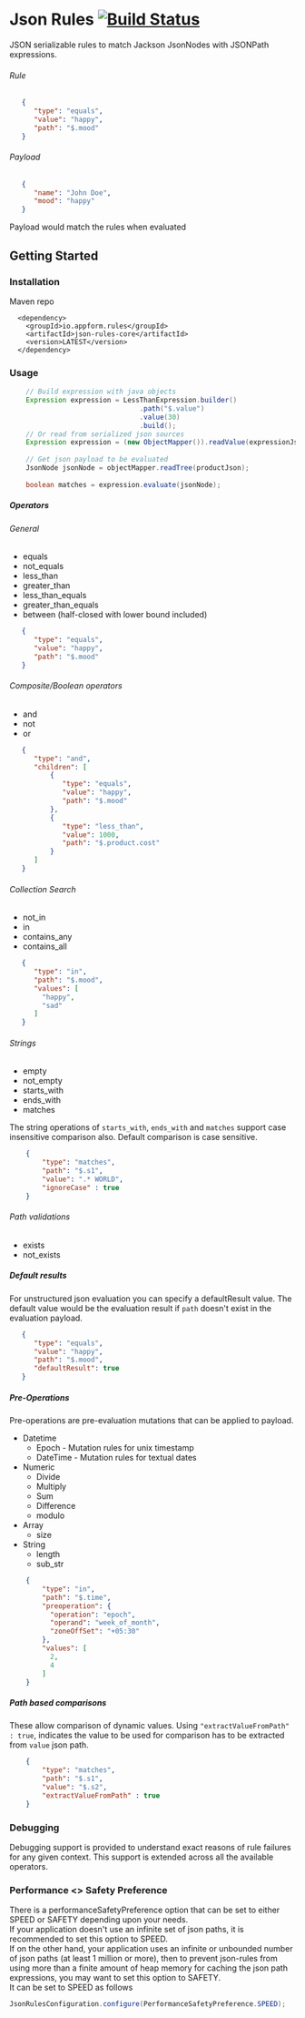 # Json Rules [![Build Status](https://travis-ci.org/santanusinha/json-rules.svg?branch=master)](https://travis-ci.org/santanusinha/json-rules)

JSON serializable rules to match Jackson JsonNodes with JSONPath expressions.

###### Rule
```json
   {
      "type": "equals",
      "value": "happy",
      "path": "$.mood"
   }
```

###### Payload
```json
   {
      "name": "John Doe",
      "mood": "happy"
   }
```

Payload would match the rules when evaluated


## Getting Started
### Installation

Maven repo
```
  <dependency>
    <groupId>io.appform.rules</groupId>
    <artifactId>json-rules-core</artifactId>
    <version>LATEST</version>
  </dependency>
```

### Usage
```java
    // Build expression with java objects
    Expression expression = LessThanExpression.builder()
                                .path("$.value")
                                .value(30)
                                .build();
    // Or read from serialized json sources
    Expression expression = (new ObjectMapper()).readValue(expressionJson, Expression.class)
    
    // Get json payload to be evaluated
    JsonNode jsonNode = objectMapper.readTree(productJson);
    
    boolean matches = expression.evaluate(jsonNode);
```
##### Operators


###### General

 * equals
 * not_equals
 * less_than 
 * greater_than
 * less_than_equals
 * greater_than_equals
 * between (half-closed with lower bound included)

```json
   {
      "type": "equals",
      "value": "happy",
      "path": "$.mood"
   }
```

###### Composite/Boolean operators
 * and
 * not
 * or
```json
   {
      "type": "and",
      "children": [
          {
             "type": "equals",
             "value": "happy",
             "path": "$.mood"
          },
          {
             "type": "less_than",
             "value": 1000,
             "path": "$.product.cost"
          }
      ]
   }
```
###### Collection Search

 * not_in
 * in
 * contains_any
 * contains_all

```json
   {
      "type": "in",
      "path": "$.mood",
      "values": [
        "happy",
        "sad"
      ]
   }
```

###### Strings
 * empty
 * not_empty
 * starts_with
 * ends_with
 * matches

The string operations of `starts_with`, `ends_with` and `matches` support case insensitive comparison also. Default comparison is case sensitive.

```json
    {
        "type": "matches",
        "path": "$.s1",
        "value": ".* WORLD",
        "ignoreCase" : true
    }
```

###### Path validations
 * exists
 * not_exists
 

##### Default results

For unstructured json evaluation you can specify a defaultResult value.
The default value would be the evaluation result if `path` doesn't exist in the evaluation payload.

```json
   {
      "type": "equals",
      "value": "happy",
      "path": "$.mood",
      "defaultResult": true
   }
```

##### Pre-Operations

Pre-operations are pre-evaluation mutations that can be applied to payload.
 
 * Datetime
     * Epoch - Mutation rules for unix timestamp
     * DateTime - Mutation rules for textual dates
 * Numeric
     * Divide
     * Multiply
     * Sum
     * Difference
     * modulo
 * Array
     * size
 * String
     * length
     * sub_str

```json
    {
        "type": "in",
        "path": "$.time",
        "preoperation": {
          "operation": "epoch",
          "operand": "week_of_month",
          "zoneOffSet": "+05:30"
        },
        "values": [
          2,
          4
        ]
    }
```
  
##### Path based comparisons

These allow comparison of dynamic values. Using `"extractValueFromPath" : true`, indicates the value to be used for comparison has to be extracted from `value` json path.

``` json
    {
        "type": "matches",
        "path": "$.s1",
        "value": "$.s2",
        "extractValueFromPath" : true
    }
```

### Debugging

Debugging support is provided to understand exact reasons of rule failures for any given context. This support is extended across all the available operators.

### Performance <> Safety Preference
There is a performanceSafetyPreference option that can be set to either SPEED or SAFETY depending upon your needs. <br>
If your application doesn't use an infinite set of json paths, it is recommended to set this option to SPEED. <br>
If on the other hand, your application uses an infinite or unbounded number of json paths (at least 1 million or more), then to prevent json-rules 
from using more than a finite amount of heap memory for caching the json path expressions, you may want to set this option to SAFETY. <br>
It can be set to SPEED as follows

```java
JsonRulesConfiguration.configure(PerformanceSafetyPreference.SPEED);
```



